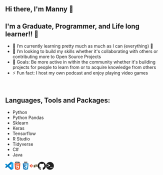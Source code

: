 ## Hi there, I'm Manny 👋

## I'm a Graduate, Programmer, and Life long learner!! :school_satchel:

- 🌱 I’m currently learning pretty much as much as I can (everything) 🤣
- 👯 I’m looking to build my skills whether it's collaborating with others or contributing more to Open Source Projects
- 🥅 Goals: Be more active in within the community whether it's building projects for people to learn from or to acquire knowledge from others
- ⚡ Fun fact: I host my own podcast and enjoy playing video games
<br />


## Languages, Tools and Packages:
- Python 
- Python Pandas
- Sklearn
- Keras
- Tensorflow
- R Studio
- Tidyverse
- C#
- Java
<img align="left" alt="Visual Studio Code" width="26px" src="https://raw.githubusercontent.com/github/explore/80688e429a7d4ef2fca1e82350fe8e3517d3494d/topics/visual-studio-code/visual-studio-code.png" />
<img align="left" alt="HTML5" width="26px" src="https://raw.githubusercontent.com/github/explore/80688e429a7d4ef2fca1e82350fe8e3517d3494d/topics/html/html.png" />
<img align="left" alt="CSS3" width="26px" src="https://raw.githubusercontent.com/github/explore/80688e429a7d4ef2fca1e82350fe8e3517d3494d/topics/css/css.png" />
<img align="left" alt="Git" width="26px" src="https://raw.githubusercontent.com/github/explore/80688e429a7d4ef2fca1e82350fe8e3517d3494d/topics/git/git.png" />
<img align="left" alt="GitHub" width="26px" src="https://raw.githubusercontent.com/github/explore/78df643247d429f6cc873026c0622819ad797942/topics/github/github.png" />
<img align="left" alt="Terminal" width="26px" src="https://raw.githubusercontent.com/github/explore/80688e429a7d4ef2fca1e82350fe8e3517d3494d/topics/terminal/terminal.png" />

<br />
<br />
